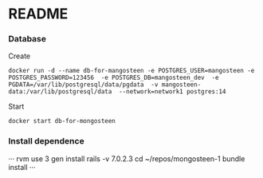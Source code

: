 # README

### Database

Create
```
docker run -d --name db-for-mangosteen -e POSTGRES_USER=mangosteen -e POSTGRES_PASSWORD=123456  -e POSTGRES_DB=mangosteen_dev  -e PGDATA=/var/lib/postgresql/data/pgdata  -v mangosteen-data:/var/lib/postgresql/data  --network=network1 postgres:14 
```

Start
```
docker start db-for-mongosteen
```

### Install dependence
···
rvm use 3
gen install rails -v 7.0.2.3
cd ~/repos/mongosteen-1
bundle install
···


